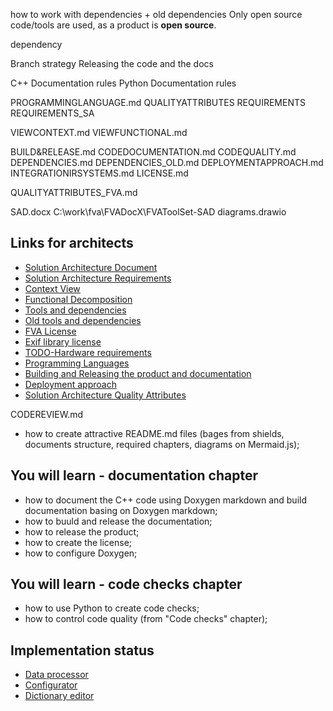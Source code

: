 how to work with dependencies + old dependencies
Only open source code/tools are used, as a product is **open source**.

dependency 

Branch strategy
Releasing the code and the docs

C++ Documentation rules
Python Documentation rules

PROGRAMMINGLANGUAGE.md
QUALITYATTRIBUTES
REQUIREMENTS
REQUIREMENTS_SA

VIEWCONTEXT.md
VIEWFUNCTIONAL.md

BUILD&RELEASE.md
CODEDOCUMENTATION.md
CODEQUALITY.md
DEPENDENCIES.md
DEPENDENCIES_OLD.md
DEPLOYMENTAPPROACH.md
INTEGRATIONIRSYSTEMS.md
LICENSE.md

QUALITYATTRIBUTES_FVA.md

SAD.docx
C:\work\fva\FVADocX\FVAToolSet-SAD diagrams.drawio

## Links for architects 
- [Solution Architecture Document](FVADocX/SAD.docx)
- [Solution Architecture Requirements](FVADocMD/REQUIREMENTS_SA.md)
- [Context View](FVADocMD/VIEWCONTEXT.md)
- [Functional Decomposition](FVADocMD/VIEWFUNCTIONAL.md)
- [Tools and dependencies](FVADocMD/DEPENDENCIES.md)
- [Old tools and dependencies](FVADocMD/DEPENDENCIES_OLD.md)
- [FVA License](FVADocMD/LICENSE.md)
- [Exif library license](FVACommonLib/LICENSE)
- [TODO-Hardware requirements](TODO)
- [Programming Languages](FVADocMD/PROGRAMMINGLANGUAGE.md)
- [Building and Releasing the product and documentation](FVADocMD/BUILD&RELEASE.md)
- [Deployment approach](FVADocMD/DEPLOYMENTAPPROACH.md)
- [Solution Architecture Quality Attributes](FVADocMD/QUALITYATTRIBUTES.md)

CODEREVIEW.md

* how to create attractive README.md files (bages from shields, documents structure, required chapters, diagrams on Mermaid.js);
## You will learn - documentation chapter
* how to document the C++ code using Doxygen markdown and build documentation basing on Doxygen markdown;
* how to buuld and release the documentation;
* how to release the product;
* how to create the license;
* how to configure Doxygen;

## You will learn - code checks chapter
* how to use Python to create code checks;
* how to control code quality (from "Code checks" chapter);

## Implementation status
- [Data processor](FVADataProcessor/IMPLEMENTATIONSTATUS.MD)
- [Configurator](FVAConfigurator/IMPLEMENTATIONSTATUS.MD)
- [Dictionary editor](FVADictionaryEditor/IMPLEMENTATIONSTATUS.MD)
